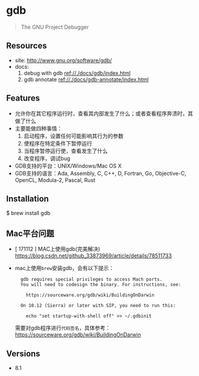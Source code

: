# gdb

> The GNU Project Debugger

## Resources

* site: <http://www.gnu.org/software/gdb/>
* docs: 
    1. debug with gdb <ref://./docs/gdb/index.html>
    2. gdb annotate <ref://./docs/gdb-annotate/index.html>


## Features

* 允许你在其它程序运行时，查看其内部发生了什么；或者查看程序奔溃时，其做了什么
* 主要能做四种事情：
    1. 启动程序，设置任何可能影响其行为的参数
    2. 使程序在特定条件下暂停运行
    3. 当程序暂停运行使，查看发生了什么 
    4. 改变程序，调试bug
* GDB支持的平台：UNIX/Windows/Mac OS X
* GDB支持的语言：Ada, Assembly, C, C++, D, Fortran, Go, Objective-C, OpenCL, Modula-2, Pascal, Rust


## Installation

$ brew install gdb


## Mac平台问题

* [ 171112 ] MAC上使用gdb(完美解决) <https://blog.csdn.net/github_33873969/article/details/78511733>
* mac上使用`brew`安装gdb，会有以下提示：

        gdb requires special privileges to access Mach ports.
        You will need to codesign the binary. For instructions, see:

          https://sourceware.org/gdb/wiki/BuildingOnDarwin

        On 10.12 (Sierra) or later with SIP, you need to run this:

          echo "set startup-with-shell off" >> ~/.gdbinit

    需要对gdb程序进行`代码签名`，具体参考：<https://sourceware.org/gdb/wiki/BuildingOnDarwin>


## Versions

* 8.1
